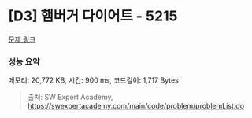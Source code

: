 # [D3] 햄버거 다이어트 - 5215 

[문제 링크](https://swexpertacademy.com/main/code/problem/problemDetail.do?contestProbId=AWT-lPB6dHUDFAVT) 

### 성능 요약

메모리: 20,772 KB, 시간: 900 ms, 코드길이: 1,717 Bytes



> 출처: SW Expert Academy, https://swexpertacademy.com/main/code/problem/problemList.do